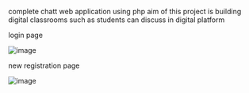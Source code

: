 complete chatt web application using php
aim of this project is building digital classrooms such as students can discuss in digital platform

login page

![image](https://user-images.githubusercontent.com/70889088/93694381-ab559e00-fb28-11ea-8bef-48577a341596.png)

new registration page

![image](https://user-images.githubusercontent.com/70889088/93694406-1901ca00-fb29-11ea-80e4-0035de51751d.png)
